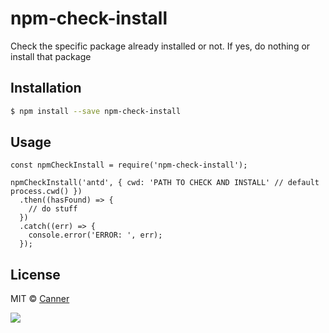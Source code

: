 # npm-check-install

Check the specific package already installed or not. If yes, do nothing or install that package

## Installation

```sh
$ npm install --save npm-check-install
```

## Usage

```
const npmCheckInstall = require('npm-check-install');

npmCheckInstall('antd', { cwd: 'PATH TO CHECK AND INSTALL' // default process.cwd() })
  .then((hasFound) => {
    // do stuff
  })
  .catch((err) => {
    console.error('ERROR: ', err);
  });
```

## License

MIT © [Canner](http://github.com/canner)

<a href="https://canner.io">
  <img src="https://user-images.githubusercontent.com/26116324/37811196-a437d930-2e93-11e8-97d8-0653ace2a46d.png"/>
</a>
